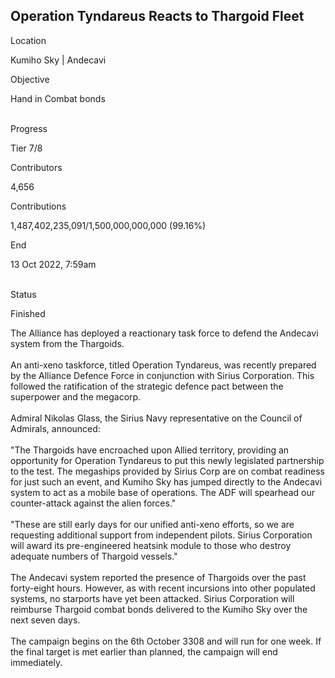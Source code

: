 ## Operation Tyndareus Reacts to Thargoid Fleet

Location

Kumiho Sky \| Andecavi

Objective

Hand in Combat bonds

\
Progress

Tier 7/8

Contributors

4,656

Contributions

1,487,402,235,091/1,500,000,000,000 (99.16%)

End

13 Oct 2022, 7:59am

\
Status

Finished

The Alliance has deployed a reactionary task force to defend the
Andecavi system from the Thargoids.\
\
An anti-xeno taskforce, titled Operation Tyndareus, was recently
prepared by the Alliance Defence Force in conjunction with Sirius
Corporation. This followed the ratification of the strategic defence
pact between the superpower and the megacorp.\
\
Admiral Nikolas Glass, the Sirius Navy representative on the Council of
Admirals, announced:\
\
\"The Thargoids have encroached upon Allied territory, providing an
opportunity for Operation Tyndareus to put this newly legislated
partnership to the test. The megaships provided by Sirius Corp are on
combat readiness for just such an event, and Kumiho Sky has jumped
directly to the Andecavi system to act as a mobile base of operations.
The ADF will spearhead our counter-attack against the alien forces.\"\
\
\"These are still early days for our unified anti-xeno efforts, so we
are requesting additional support from independent pilots. Sirius
Corporation will award its pre-engineered heatsink module to those who
destroy adequate numbers of Thargoid vessels.\"\
\
The Andecavi system reported the presence of Thargoids over the past
forty-eight hours. However, as with recent incursions into other
populated systems, no starports have yet been attacked. Sirius
Corporation will reimburse Thargoid combat bonds delivered to the Kumiho
Sky over the next seven days.\
\
The campaign begins on the 6th October 3308 and will run for one week.
If the final target is met earlier than planned, the campaign will end
immediately.

